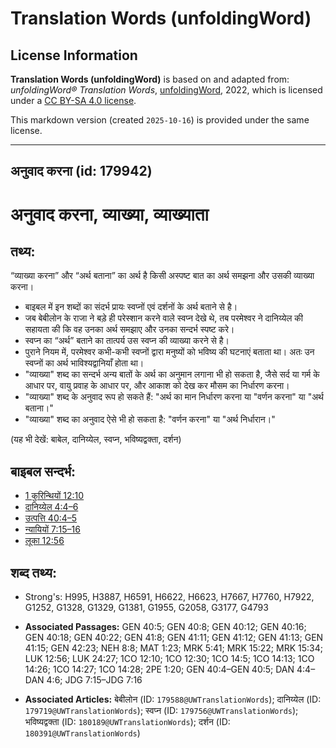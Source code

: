 # Translation Words (unfoldingWord)

## License Information

**Translation Words (unfoldingWord)** is based on and adapted from: _unfoldingWord® Translation Words_, [unfoldingWord](https://unfoldingword.org/utw), 2022, which is licensed under a [CC BY-SA 4.0 license](https://creativecommons.org/licenses/by-sa/4.0/legalcode.en).

This markdown version (created `2025-10-16`) is provided under the same license.



--------------------------------

## अनुवाद करना (id: 179942)

अनुवाद करना, व्याख्या, व्याख्याता
=================================

तथ्य:
-----

“व्याख्या करना” और “अर्थ बताना” का अर्थ है किसी अस्पष्ट बात का अर्थ समझना और उसकी व्याख्या करना।

* बाइबल में इन शब्दों का संदर्भ प्रायः स्वप्नों एवं दर्शनों के अर्थ बताने से है।
* जब बेबीलोन के राजा ने बड़े ही परेस्शान करने वाले स्वप्न देखे थे, तब परमेश्वर ने दानिय्येल की सहायता की कि वह उनका अर्थ समझाए और उनका सन्दर्भ स्पष्ट करे।
* स्वप्न का “अर्थ” बताने का तात्पर्य उस स्वप्न की व्याख्या करने से है।
* पुराने नियम में, परमेश्वर कभी\-कभी स्वप्नों द्वारा मनुष्यों को भविष्य की घटनाएं बताता था। अतः उन स्वप्नों का अर्थ भाविश्यद्वानियाँ होता था।
* "व्याख्या" शब्द का सन्दर्भ अन्य बातों के अर्थ का अनुमान लगाना भी हो सकता है, जैसे सर्द या गर्म के आधार पर, वायु प्रवाह के आधार पर, और आकाश को देख कर मौसम का निर्धारण करना।
* "व्याख्या" शब्द के अनुवाद रूप हो सकते हैं: "अर्थ का मान निर्धारण करना या "वर्णन करना" या "अर्थ बताना।"
* "व्याख्या" शब्द का अनुवाद ऐसे भी हो सकता है: "वर्णन करना" या "अर्थ निर्धारान।"

(यह भी देखें: बाबेल, दानिय्येल, स्वप्न, भविष्यद्वक्ता, दर्शन)

बाइबल सन्दर्भ:
--------------

* [1 कुरिन्थियों 12:10](https://ref.ly/1Cor0:0)
* [दानिय्येल 4:4–6](https://ref.ly/Dan4:4-Dan4:6)
* [उत्पत्ति 40:4–5](https://ref.ly/Gen40:4-Gen40:5)
* [न्यायियों 7:15–16](https://ref.ly/Judg7:15-Judg7:16)
* [लूका 12:56](https://ref.ly/Luke12:56)

शब्द तथ्य:
----------

* Strong's: H995, H3887, H6591, H6622, H6623, H7667, H7760, H7922, G1252, G1328, G1329, G1381, G1955, G2058, G3177, G4793

* **Associated Passages:** GEN 40:5; GEN 40:8; GEN 40:12; GEN 40:16; GEN 40:18; GEN 40:22; GEN 41:8; GEN 41:11; GEN 41:12; GEN 41:13; GEN 41:15; GEN 42:23; NEH 8:8; MAT 1:23; MRK 5:41; MRK 15:22; MRK 15:34; LUK 12:56; LUK 24:27; 1CO 12:10; 1CO 12:30; 1CO 14:5; 1CO 14:13; 1CO 14:26; 1CO 14:27; 1CO 14:28; 2PE 1:20; GEN 40:4–GEN 40:5; DAN 4:4–DAN 4:6; JDG 7:15–JDG 7:16
* **Associated Articles:** बेबीलोन (ID: `179588@UWTranslationWords`); दानिय्येल (ID: `179719@UWTranslationWords`); स्वप्न (ID: `179756@UWTranslationWords`); भविष्यद्वक्ता (ID: `180189@UWTranslationWords`); दर्शन (ID: `180391@UWTranslationWords`)


